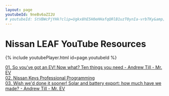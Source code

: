 ```yaml
---
layout: page  
youtubeId: 9neBv6aZI2U
# youtubeId: StVBWcPjYHk?clip=Ugkx8hE5H0eHHafqQRlB1uzT0ynIa-vrbTKy&amp;clipt=EJXdFBj1sRg - This line is an example of a youtube video that has been clipped which is why it is longer
---
```


# Nissan LEAF YouTube Resources

{% include youtubePlayer.html id=page.youtubeId %}

[01. So you’ve got an EV! Now what? Ten things you need - Andrew Till - Mr. EV](https://www.youtube.com/watch?v=9mcQ0UNBBOY)  
[02. Nissan Keys Professional Programming](http://www.youtube.com/watch?v=30IRv3PIkfs)  
[03. Wish we'd done it sooner! Solar and battery export: how much have we made? - Andrew Till - Mr. EV](http://www.youtube.com/watch?v=9neBv6aZI2U)

